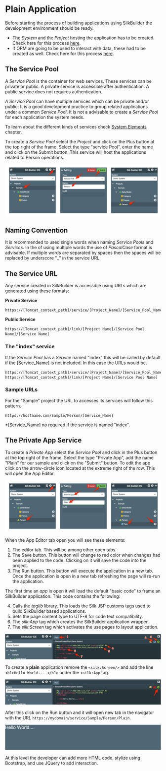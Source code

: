 # Plain Application

Before starting the process of building applications using SilkBuilder the development environment should be ready.

* The *System* and the *Project* hosting the application has to be created. Check here for this process [here](development_environment.md).
* If ORM are going to be used to interact with data, these had to be created as well. Check here for this process [here](project_data_model.md).

## The Service Pool

A *Service Pool* is the container for web services. These services can be private or public. A private service is accessible  after authentication. A public service does not requires authentication.

A *Service Pool* can have multiple services which can be private and/or public. It is a good development practice to group related applications under a common *Service Pool*. It is not a advisable to create a *Service Pool* for each application the system needs.

To learn about the different kinds of services check [System Elements](system_elements.md#service-poll) chapter.

To create a *Service Pool* select the *Project* and click on the Plus button at the top right of the frame. Select the type "service Pool", enter the name and click on the Submit button. This service will host the applications related to Person operations.

![Service Pool](../.gitbook/assets/sample_plain_1.jpg)

## Naming Convention

It is recommended to used single words when naming *Service Pools* and *Services*. In the of using multiple words the use of *PascalCase* format is advisable. If multiple words are separated by spaces then the spaces will be replaced by underscore "_" in the service URL.

## The Service URL 

Any service created in SilkBuilder is accessible using URLs which are generated using these formats:

**Private Service**

```
https://[Tomcat_context_path]/service/[Project_Name]/[Service_Pool_Name]/[Service_Name]
```
**Public Service**

```
https://[Tomcat_context_path]/link/[Project Name]/[Service Pool Name]/[Service Name]
```

### The "index" service

If the *Service Pool* has a *Service* named "index" this will be called by default if the [Service_Name] is not included. In this case the URLs would be.

```
https://[Tomcat_context_path]/service/[Project_Name]/[Service_Pool_Name]
https://[Tomcat_context_path]/link/[Project Name]/[Service Pool Name]
```

### Sample URLs

For the "Sample" project the URL to accesses its services will follow this pattern. 

```
https://hostname.com/Sample/Person/[Service_Name]
```

*[Service_Name] no required if the service is named "index".

## The Private App Service

To create a *Private App* select the *Service Pool* and click in the Plus button at the top right of the frame. Select the type "Private App", add the name "Plain" for our sample and click on the "Submit" button. To edit the app click on the arrow-circle icon located at the extreme right of the row. This will open the App Editor.

![App Service](../.gitbook/assets/sample_plain_2.jpg)

When the  App Editor tab open you will see these elements: 

1. The editor tab. This will be among other open tabs.
2. The Save button. This button will change to red color when changes had been applied to the code. Clicking on it will save the code into the project.
3. The Run button. This button will execute the application in a new tab. Once the application is open in a new tab refreshing the page will re-run the application.

The first time an *app* is open it will load the default "basic code" to frame an SilkBuilder application. This code contains the following:

4. Calls the *taglib* library. This loads the Silk JSP customs tags used to build SilkBuilder based applications.
5. Sets the page content type to UTF-8 for code text compatibility.
6. The *silk:App* tag which creates the SilkBuilder application wrapper.
7. The *silk:Screen* tag which activates the use pages to layout application.

![App Editor](../.gitbook/assets/sample_plain_3.jpg)

To create a **plain** application remove the ```<silk:Screen/>``` and add the line ```<h1>Hello World....</h1>``` under the ```<silk:App``` tag. 

![App Code](../.gitbook/assets/sample_plain_4.jpg)

After this click on the Run button and it will open new tab in the navigator with the URL ```https://mydomain/service/Sample/Person/Plain```.

![App Running](../.gitbook/assets/sample_plain_5.jpg)

At this level the developer can add more HTML code, stylize using Bootstrap, and use JQuery to add interaction.